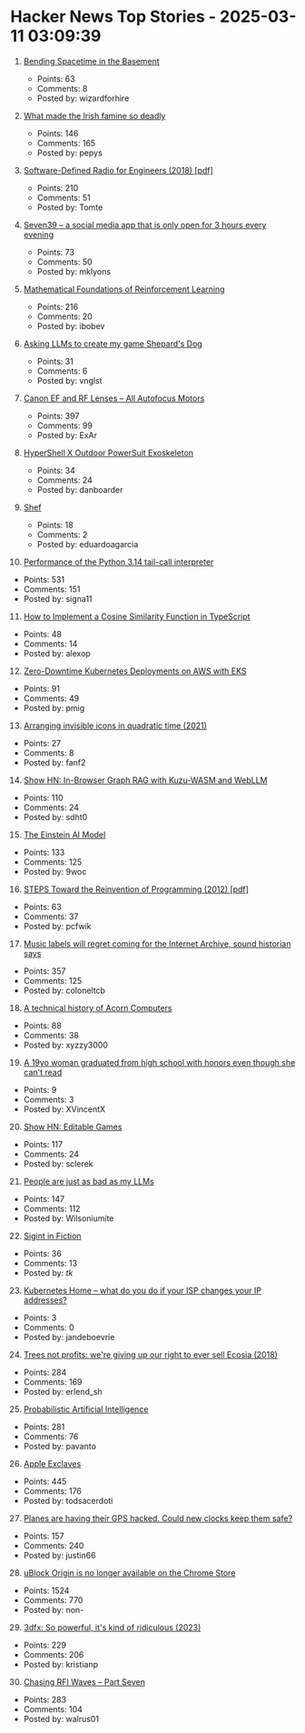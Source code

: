 # Hacker News Top Stories - 2025-03-11 03:09:39

1. [Bending Spacetime in the Basement](https://www.fourmilab.ch/gravitation/foobar/)
   - Points: 63
   - Comments: 8
   - Posted by: wizardforhire

2. [What made the Irish famine so deadly](https://www.newyorker.com/magazine/2025/03/17/rot-padraic-x-scanlan-book-review)
   - Points: 146
   - Comments: 165
   - Posted by: pepys

3. [Software-Defined Radio for Engineers (2018) [pdf]](https://www.analog.com/media/en/training-seminars/design-handbooks/Software-Defined-Radio-for-Engineers-2018/SDR4Engineers.pdf)
   - Points: 210
   - Comments: 51
   - Posted by: Tomte

4. [Seven39 – a social media app that is only open for 3 hours every evening](https://www.seven39.com)
   - Points: 73
   - Comments: 50
   - Posted by: mklyons

5. [Mathematical Foundations of Reinforcement Learning](https://github.com/MathFoundationRL/Book-Mathematical-Foundation-of-Reinforcement-Learning)
   - Points: 216
   - Comments: 20
   - Posted by: ibobev

6. [Asking LLMs to create my game Shepard's Dog](https://github.com/vnglst/when-ai-fails/blob/main/shepards-dog/README.md)
   - Points: 31
   - Comments: 6
   - Posted by: vnglst

7. [Canon EF and RF Lenses – All Autofocus Motors](https://exclusivearchitecture.com/03-technical-articles-CLT-12-autofocus-systems.html)
   - Points: 397
   - Comments: 99
   - Posted by: ExAr

8. [HyperShell X Outdoor PowerSuit Exoskeleton](https://hypershell.tech/en-us)
   - Points: 34
   - Comments: 24
   - Posted by: danboarder

9. [Shef](https://github.com/eduardoagarcia/shef)
   - Points: 18
   - Comments: 2
   - Posted by: eduardoagarcia

10. [Performance of the Python 3.14 tail-call interpreter](https://blog.nelhage.com/post/cpython-tail-call/)
   - Points: 531
   - Comments: 151
   - Posted by: signa11

11. [How to Implement a Cosine Similarity Function in TypeScript](https://alexop.dev/posts/how-to-implement-a-cosine-similarity-function-in-typescript-for-vector-comparison/)
   - Points: 48
   - Comments: 14
   - Posted by: alexop

12. [Zero-Downtime Kubernetes Deployments on AWS with EKS](https://glasskube.dev/blog/kubernetes-zero-downtime-deployments-aws-eks/)
   - Points: 91
   - Comments: 49
   - Posted by: pmig

13. [Arranging invisible icons in quadratic time (2021)](https://randomascii.wordpress.com/2021/02/16/arranging-invisible-icons-in-quadratic-time/)
   - Points: 27
   - Comments: 8
   - Posted by: fanf2

14. [Show HN: In-Browser Graph RAG with Kuzu-WASM and WebLLM](https://blog.kuzudb.com/post/kuzu-wasm-rag/)
   - Points: 110
   - Comments: 24
   - Posted by: sdht0

15. [The Einstein AI Model](https://thomwolf.io/blog/scientific-ai.html)
   - Points: 133
   - Comments: 125
   - Posted by: 9woc

16. [STEPS Toward the Reinvention of Programming (2012) [pdf]](https://tinlizzie.org/VPRIPapers/tr2012001_steps.pdf)
   - Points: 63
   - Comments: 37
   - Posted by: pcfwik

17. [Music labels will regret coming for the Internet Archive, sound historian says](https://arstechnica.com/tech-policy/2025/03/music-labels-will-regret-coming-for-the-internet-archive-sound-historian-says/)
   - Points: 357
   - Comments: 125
   - Posted by: coloneltcb

18. [A technical history of Acorn Computers](https://www.mcmordie.co.uk/acornhistory/index.shtml)
   - Points: 88
   - Comments: 38
   - Posted by: xyzzy3000

19. [A 19yo woman graduated from high school with honors even though she can't read](https://www.ky3.com/2025/02/28/former-high-school-honors-student-who-says-she-cant-read-write-sues-district-where-she-graduated/)
   - Points: 9
   - Comments: 3
   - Posted by: XVincentX

20. [Show HN: Editable Games](https://playscl.com/make)
   - Points: 117
   - Comments: 24
   - Posted by: sclerek

21. [People are just as bad as my LLMs](https://wilsoniumite.com/2025/03/10/people-are-just-as-bad-as-my-llms/)
   - Points: 147
   - Comments: 112
   - Posted by: Wilsoniumite

22. [Sigint in Fiction](https://siginthistorian.blogspot.com/2025/02/sigint-in-fiction.html)
   - Points: 36
   - Comments: 13
   - Posted by: _tk_

23. [Kubernetes Home – what do you do if your ISP changes your IP addresses?](https://vegard.blog.engen.priv.no/?p=423)
   - Points: 3
   - Comments: 0
   - Posted by: jandeboevrie

24. [Trees not profits: we're giving up our right to ever sell Ecosia (2018)](https://blog.ecosia.org/trees-not-profits/)
   - Points: 284
   - Comments: 169
   - Posted by: erlend_sh

25. [Probabilistic Artificial Intelligence](https://arxiv.org/abs/2502.05244)
   - Points: 281
   - Comments: 76
   - Posted by: pavanto

26. [Apple Exclaves](https://randomaugustine.medium.com/on-apple-exclaves-d683a2c37194)
   - Points: 445
   - Comments: 176
   - Posted by: todsacerdoti

27. [Planes are having their GPS hacked. Could new clocks keep them safe?](https://www.bbc.com/news/articles/cq6yg204pvmo)
   - Points: 157
   - Comments: 240
   - Posted by: justin66

28. [uBlock Origin is no longer available on the Chrome Store](https://chromewebstore.google.com/detail/ublock-origin/cjpalhdlnbpafiamejdnhcphjbkeiagm?hl=en)
   - Points: 1524
   - Comments: 770
   - Posted by: non-

29. [3dfx: So powerful, it's kind of ridiculous (2023)](https://www.abortretry.fail/p/so-powerful-its-kind-of-ridiculous)
   - Points: 229
   - Comments: 206
   - Posted by: kristianp

30. [Chasing RFI Waves – Part Seven](https://raoulpop.com/2012/04/15/chasing-rfi-waves-part-seven/)
   - Points: 283
   - Comments: 104
   - Posted by: walrus01

